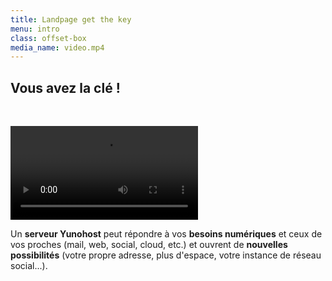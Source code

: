 ```yaml
---
title: Landpage get the key
menu: intro
class: offset-box
media_name: video.mp4
---
```


## **Vous** avez la **clé** !

</br>

![video.mp4](video.mp4)

Un **serveur Yunohost** peut répondre à vos **besoins numériques** et ceux de vos proches (mail, web, social, cloud, etc.) et ouvrent de **nouvelles possibilités** (votre propre adresse, plus d'espace, votre instance de réseau social...).
